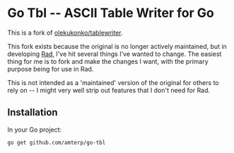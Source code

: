 # Go Tbl -- ASCII Table Writer for Go

This is a fork of [olekukonko/tablewriter](https://github.com/olekukonko/tablewriter).

This fork exists because the original is no longer actively maintained, but in developing [Rad](https://github.com/amterp/rad), I've hit several things I've wanted to change. The easiest thing for me is to fork and make the changes I want, with the primary purpose being for use in Rad.

This is not intended as a 'maintained' version of the original for others to rely on -- I might very well strip out features that I don't need for Rad.

## Installation

In your Go project:

```shell
go get github.com/amterp/go-tbl
```

